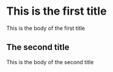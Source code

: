 # This is the first title
This is the body of the first title
## The second title
This is the body of the second title
